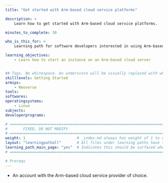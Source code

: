 ```yaml
---
title: "Get started with Arm-based cloud service platforms" 

description: >
    Learn how to get started with Arm-based cloud service platforms.

minutes_to_complete: 30

who_is_this_for: >
    Learning path for software developers interested in using Arm-based cloud service platforms.

learning_objectives:
    - Learn how to start an instance on an Arm-based cloud server


## Tags. No whitespace. An underscore will be visually replaced with whitespace.
skilllevels: Getting Started
armips:
    - Neoverse
tools:
softwares:
operatingsystems:
    - Linux
subjects:
developerprograms:

# ================================================================================
#       FIXED, DO NOT MODIFY
# ================================================================================
weight: 1                       # _index.md always has weight of 1 to order correctly
layout: "learningpathall"       # All files under learning paths have this same wrapper
learning_path_main_page: "yes"  # Indicates this should be surfaced when looking for related content. Only set for _index.md of learning path content.
# ================================================================================

# Prereqs
---
```

- An account with the Arm-based cloud service provider of choice.
